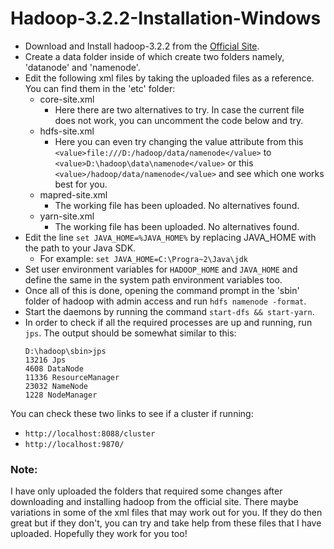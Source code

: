 # Hadoop-3.2.2-Installation-Windows

- Download and Install hadoop-3.2.2 from the [Official Site](https://hadoop.apache.org/releases.html).
- Create a data folder inside of which create two folders namely, 'datanode' and 'namenode'.
- Edit the following xml files by taking the uploaded files as a reference. You can find them in the 'etc' folder:
  - core-site.xml
    - Here there are two alternatives to try. In case the current file does not work, you can uncomment the code below and try.
  - hdfs-site.xml
    - Here you can even try changing the value attribute from this ```<value>file:///D:/hadoop/data/namenode</value>``` to ```<value>D:\hadoop\data\namenode</value>``` or this ```<value>/hadoop/data/namenode</value>``` and see which one works best for you.
  - mapred-site.xml
    - The working file has been uploaded. No alternatives found. 
  - yarn-site.xml
    - The working file has been uploaded. No alternatives found.
- Edit the line ```set JAVA_HOME=%JAVA_HOME%``` by replacing JAVA_HOME with the path to your Java SDK.
    - For example: ```set JAVA_HOME=C:\Progra~2\Java\jdk```
- Set user environment variables for ```HADOOP_HOME``` and ```JAVA_HOME``` and define the same in the system path environment variables too.
- Once all of this is done, opening the command prompt in the 'sbin' folder of hadoop with admin access and run ```hdfs namenode -format```.
- Start the daemons by running the command ```start-dfs && start-yarn```.
- In order to check if all the required processes are up and running, run ```jps```. The output should be somewhat similar to this:
  ~~~ 
  D:\hadoop\sbin>jps
  13216 Jps
  4608 DataNode
  11336 ResourceManager
  23032 NameNode
  1228 NodeManager 
  ~~~
  
You can check these two links to see if a cluster if running:
- ``` http://localhost:8088/cluster ```
- ``` http://localhost:9870/ ```

### Note:
I have only uploaded the folders that required some changes after downloading and installing hadoop from the official site.
There maybe variations in some of the xml files that may work out for you.
If they do then great but if they don't, you can try and take help from these files that I have uploaded.
Hopefully they work for you too!
